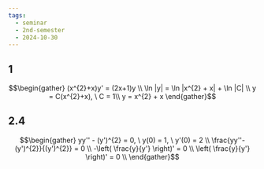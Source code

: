 ```yaml
---
tags:
  - seminar
  - 2nd-semester
  - 2024-10-30
---
```


## 1

$$\begin{gather}
(x^{2}+x)y' = (2x+1)y \\
\ln |y| = \ln |x^{2} + x| + \ln |C| \\
y = C(x^{2}+x), \ C = 1\\
y = x^{2} + x
\end{gather}$$

## 2.4

$$\begin{gather}
yy'' - (y')^{2} = 0, \ y(0) = 1, \ y'(0) = 2 \\
\frac{yy''-(y')^{2}}{(y')^{2}} = 0 \\
-\left( \frac{y}{y'} \right)' = 0 \\
\left( \frac{y}{y'} \right)' = 0 \\
\end{gather}$$